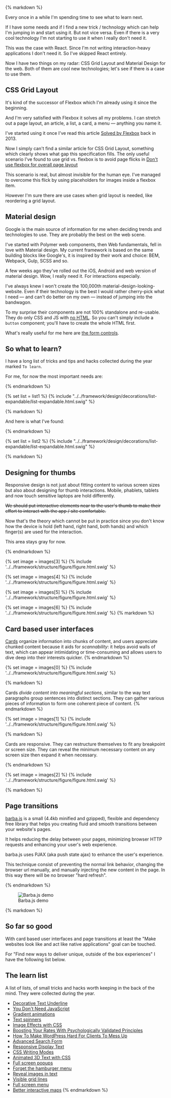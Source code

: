 {% markdown %}

Every once in a while I'm spending time to see what to learn next.

If I have some needs and if I find a new trick / technology which can help I'm jumping in and start using it.
But not vice versa. Even if there is a very cool technology I'm not starting to use it when I really don't need it.

This was the case with React. Since I'm not writing interaction-heavy applications I don't need it. So I've skipped React entirely.

Now I have two things on my radar: CSS Grid Layout and Material Design for the web.
Both of them are cool new technologies; let's see if there is a case to use them.

## CSS Grid Layout

It's kind of the successor of Flexbox which I'm already using it since the beginning.

And I'm very satisfied with Flexbox it solves all my problems. I can stretch out a page layout, an article, a list, a card, a menu &mdash; anything you name it.

I've started using it once I've read this article [Solved by Flexbox](https://philipwalton.github.io/solved-by-flexbox/) back in 2013.

Now I simply can't find a similar article for CSS Grid Layout, something which clearly shows what gap this specification fills. The only useful scenario I've found to use grid vs. flexbox is to avoid page flicks in [Don't use flexbox for overall page layout](https://jakearchibald.com/2014/dont-use-flexbox-for-page-layout/)

This scenario is real, but almost invisible for the human eye. I've managed to overcome this flick by using placeholders for images inside a flexbox item.

However I'm sure there are use cases when grid layout is needed, like reordering a grid layout.


## Material design

Google is the main source of information for me when deciding trends and technologies to use. They are probably the best on the web scene.

I've started with Polymer web components, then Web fundamentals, fell in love with Material design. My current framework is based on the same building blocks like Google's, it is inspired by their work and choice: BEM, Webpack, Gulp, SCSS and so.

A few weeks ago they've rolled out the iOS, Android and web version of material design. Wow, I really need it. For interactions especially.

I've always knew I won't create the 100,000th material-design-looking-website. Even if their technology is the best I would rather cherry-pick what I need &mdash; and can't do better on my own &mdash; instead of jumping into the bandwagon.

To my surprise their components are not 100% standalone and re-usable. They do only CSS and JS with [no HTML](https://github.com/material-components/material-components-web/tree/master/packages/mdc-checkbox).
So you can't simply include a `button` component; you'll have to create the whole HTML first.

What's really useful for me here are [the form controls](https://material-components-web.appspot.com/textfield.html).


## So what to learn?

I have a long list of tricks and tips and hacks collected during the year marked `To learn`.

For me, for now the most important needs are:

{% endmarkdown %}

{% set list = list1 %}
{% include "../../framework/design/decorations/list-expandable/list-expandable.html.swig" %}

{% markdown %}

And here is what I've found:

{% endmarkdown %}

{% set list = list2 %}
{% include "../../framework/design/decorations/list-expandable/list-expandable.html.swig" %}

{% markdown %}


## Designing for thumbs

Responsive design is not just about fitting content to various screen sizes but also about designing for thumb interactions. Mobile, phablets, tablets and now touch sensitive laptops are hold differently.

~~We should put interactive elements near to the user's thumb to make their effort to interact with the app / site comfortable.~~

Now that's the theory which cannot be put in practice since you don't know how the device is hold (left hand, right hand, both hands) and which finger(s) are used for the interaction.

This area stays gray for now.

{% endmarkdown %}

{% set image = images[3] %}
{% include '../../framework/structure/figure/figure.html.swig' %}

{% set image = images[4] %}
{% include '../../framework/structure/figure/figure.html.swig' %}

{% set image = images[5] %}
{% include '../../framework/structure/figure/figure.html.swig' %}

{% set image = images[6] %}
{% include '../../framework/structure/figure/figure.html.swig' %}
{% markdown %}


## Card based user interfaces

[Cards](https://www.smashingmagazine.com/2016/10/designing-card-based-user-interfaces/)
organize information into chunks of content, and users appreciate chunked content because it aids for *scannability*: it helps avoid walls of text, which can appear intimidating or time-consuming and allows users to dive deep into their interests quicker.
{% endmarkdown %}

{% set image = images[0] %}
{% include '../../framework/structure/figure/figure.html.swig' %}

{% markdown %}

Cards *divide content into meaningful sections*, similar to the way text paragraphs group sentences into distinct sections. They can gather various pieces of information to form one coherent piece of content.
{% endmarkdown %}

{% set image = images[1] %}
{% include '../../framework/structure/figure/figure.html.swig' %}

{% markdown %}

Cards are responsive. They can restructure themselves to fit any breakpoint or screen size. They can reveal the minimum necessary content on any screen size then expand it when necessary.

{% endmarkdown %}

{% set image = images[2] %}
{% include '../../framework/structure/figure/figure.html.swig' %}

{% markdown %}


## Page transitions

[barba.js](http://barbajs.org/how-it-works.html) is a small (4.4kb minified and gzipped), flexible and dependency free library that helps you creating fluid and smooth transitions between your website's pages.

It helps reducing the delay between your pages, minimizing browser HTTP requests and enhancing your user's web experience.

barba.js uses PJAX (aka push state ajax) to enhance the user's experience.

This technique consist of preventing the normal link behavior, changing the browser url manually, and manually injecting the new content in the page. In this way there will be no browser "hard refresh".

{% endmarkdown %}

<figure class="figure">
  <picture class="picture">
    <img class="img" src="{{ site.url }}{{ site.images }}barba-js-grid.gif" alt="Barba.js demo">
  </picture>
  <figcaption class="figcaption">
    Barba.js demo
  </figcaption>
</figure>

{% markdown %}

## So far so good

With card based user interfaces and page transitions at least the "Make websites look like and act like native applications" goal can be touched.

For "Find new ways to deliver unique, outside of the box experiences" I have the following list below.

## The learn list

A list of lists, of small tricks and hacks worth keeping in the back of the mind. They were collected during the year.

- [Decorative Text Underline](https://codepen.io/jonneal/pen/PzGYEE?editors=0100)
- [You Don't Need JavaScript](https://github.com/you-dont-need/You-Dont-Need-Javascript)
- [Gradient animations](https://sarcadass.github.io/granim.js/examples.html)
- [Text spinners](http://tawian.io/text-spinners/)
- [Image Effects with CSS](http://bennettfeely.com/image-effects/)
- [Boosting Your Rates With Psychologically Validated Principles](https://www.smashingmagazine.com/2016/09/boosting-conversion-rates-with-psychologically-validated-principles/)
- [How To Make WordPress Hard For Clients To Mess Up](https://www.smashingmagazine.com/2016/07/how-to-make-wordpress-hard-for-clients-to-mess-up/)
- [Advanced Search Form](https://codyhouse.co/demo/advanced-search-form/index.html)
- [Responsive Display Text](https://24ways.org/2016/responsive-display-text)
- [CSS Writing Modes](https://24ways.org/2016/css-writing-modes/)
- [Animated 3D Text with CSS](https://thenewcode.com/1096/Wrapping-Animated-3D-Marquee-Text-with-Pure-CSS)
- [Full screen popups](https://tympanus.net/Development/BlockRevealers/form.html)
- [Forget the hamburger menu](https://tympanus.net/Development/TiltHoverEffects/)
- [Reveal images in text](https://tympanus.net/Development/MediaPopUpEffect/)
- [Visible grid lines](https://tympanus.net/Development/LineMaker/index4.html)
- [Full screen menu](https://tympanus.net/Development/AboveBeneath/index2.html)
- [Better interactive maps](https://tympanus.net/Development/InteractivePoints/)
{% endmarkdown %}

